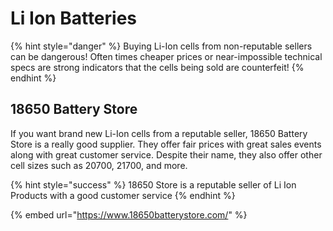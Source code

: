 # Li Ion Batteries

{% hint style="danger" %}
Buying Li-Ion cells from non-reputable sellers can be dangerous! Often times cheaper prices or near-impossible technical specs are strong indicators that the cells being sold are counterfeit!&#x20;
{% endhint %}

## 18650 Battery Store

If you want brand new Li-Ion cells from a reputable seller, 18650 Battery Store is a really good supplier. They offer fair prices with great sales events along with great customer service. Despite their name, they also offer other cell sizes such as 20700, 21700, and more.

{% hint style="success" %}
18650 Store is a reputable seller of Li Ion Products with a good customer service
{% endhint %}

{% embed url="https://www.18650batterystore.com/" %}





